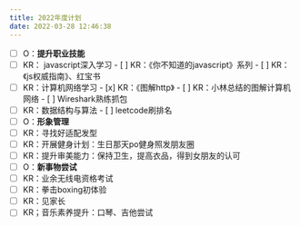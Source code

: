```yaml
---
title: 2022年度计划
date: 2022-03-28 12:46:38
---
```


- [ ]  O：**提升职业技能**
  - [ ]  KR： javascript深入学习
    - [ ]  KR：《你不知道的javascript》系列
    - [ ]  KR：《js权威指南》、红宝书
  - [ ]  KR：计算机网络学习
    - [x]  KR：《图解http》
    - [ ]  KR：小林总结的图解计算机网络
    - [ ]  Wireshark熟练抓包
  - [ ]  KR：数据结构与算法
    - [ ]  leetcode刷排名
- [ ]  O：**形象管理**
  - [ ]  KR：寻找好适配发型
  - [ ]  KR：开展健身计划：生日那天po健身照发朋友圈
  - [ ]  KR：提升审美能力：保持卫生，提高衣品，得到女朋友的认可
- [ ]  O：**新事物尝试**
  - [ ]  KR：业余无线电资格考试
  - [ ]  KR：拳击boxing初体验
  - [ ]  KR：见家长
  - [ ]  KR；音乐素养提升：口琴、吉他尝试